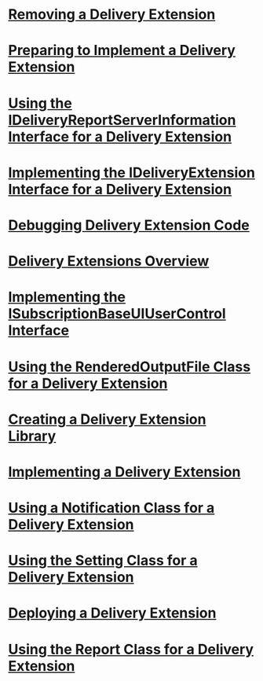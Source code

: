 # [Removing a Delivery Extension](removing-a-delivery-extension.md)
# [Preparing to Implement a Delivery Extension](preparing-to-implement-a-delivery-extension.md)
# [Using the IDeliveryReportServerInformation Interface for a Delivery Extension](using-the-ideliveryreportserverinformation-interface-for-a-delivery-extension.md)
# [Implementing the IDeliveryExtension Interface for a Delivery Extension](implementing-the-ideliveryextension-interface-for-a-delivery-extension.md)
# [Debugging Delivery Extension Code](debugging-delivery-extension-code.md)
# [Delivery Extensions Overview](delivery-extensions-overview.md)
# [Implementing the ISubscriptionBaseUIUserControl Interface](implementing-the-isubscriptionbaseuiusercontrol-interface.md)
# [Using the RenderedOutputFile Class for a Delivery Extension](using-the-renderedoutputfile-class-for-a-delivery-extension.md)
# [Creating a Delivery Extension Library](creating-a-delivery-extension-library.md)
# [Implementing a Delivery Extension](implementing-a-delivery-extension.md)
# [Using a Notification Class for a Delivery Extension](using-a-notification-class-for-a-delivery-extension.md)
# [Using the Setting Class for a Delivery Extension](using-the-setting-class-for-a-delivery-extension.md)
# [Deploying a Delivery Extension](deploying-a-delivery-extension.md)
# [Using the Report Class for a Delivery Extension](using-the-report-class-for-a-delivery-extension.md)
